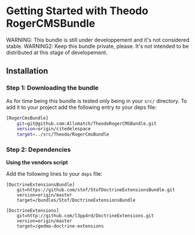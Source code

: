 Getting Started with Theodo RogerCMSBundle
==========================================

WARNING: This bundle is still under developpement and it's not considered stable.
WARNING2: Keep this bundle private, please. It's not intended to be distributed
at this stage of developement.

## Installation

### Step 1: Downloading the bundle
As for time being this bundle is tested only being in your `src/` directory.
To add it to your project add the following entry to your deps file:

``` bash
[RogerCmsBundle]
    git=git@github.com:Allomatch/TheodoRogerCMSBundle.git
    version=origin/citedelespace
    target=../src/Theodo/RogerCmsBundle
```

### Step 2: Dependencies

**Using the vendors script**

Add the following lines to your `deps` file:
```
[DoctrineExtensionsBundle]
    git=https://github.com/stof/StofDoctrineExtensionsBundle.git
    version=origin/master
    target=/bundles/Stof/DoctrineExtensionsBundle

[DoctrineExtensions]
    git=http://github.com/l3pp4rd/DoctrineExtensions.git
    version=origin/master
    target=/gedmo-doctrine-extensions
```